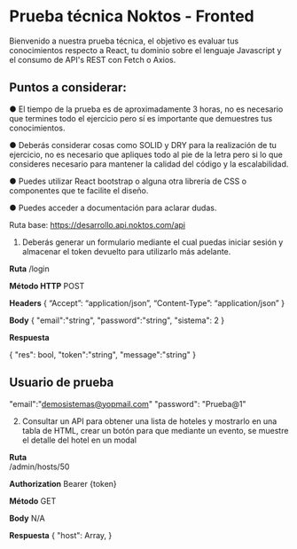 # Prueba técnica Noktos - Fronted 

Bienvenido a nuestra prueba técnica, el objetivo es evaluar tus conocimientos respecto a React, tu dominio sobre el lenguaje Javascript y el consumo de API's REST con Fetch o Axios. 

## Puntos a considerar: 

● El tiempo de la prueba es de aproximadamente 3 horas, no es necesario que termines todo el ejercicio pero sí es importante que demuestres tus conocimientos.

● Deberás considerar cosas como SOLID y DRY para la realización de tu ejercicio, no es necesario que apliques todo al pie de la letra pero si lo que consideres necesario para mantener la calidad del código y la escalabilidad. 

● Puedes utilizar React bootstrap o alguna otra librería de CSS o componentes que te facilite el diseño. 

● Puedes acceder a documentación para aclarar dudas.

Ruta base: https://desarrollo.api.noktos.com/api 

1. Deberás generar un formulario mediante el cual puedas iniciar sesión y almacenar el token devuelto para utilizarlo más adelante.

**Ruta**
 /login 

**Método HTTP** 
POST 

**Headers**
{ 
“Accept”: “application/json”, 
“Content-Type”: “application/json” 
}

**Body** 
{ 
"email":"string", 
"password":"string", "sistema": 2 
}

**Respuesta**

{ 
"res": bool, 
"token":"string", 
"message":"string" 
}

## Usuario de prueba 

"email":"demosistemas@yopmail.com" 
"password": "Prueba@1" 



2. Consultar un API para obtener una lista de hoteles y mostrarlo en una tabla de HTML, crear un botón para que mediante un evento, se muestre el detalle del hotel en un modal

**Ruta**  
/admin/hosts/50

**Authorization**
Bearer
{token}

**Método**
GET 

**Body**
N/A 

**Respuesta**
{ 
"host": Array, 
}
